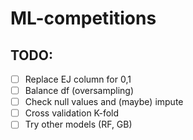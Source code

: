# ML-competitions

## TODO:
 - [ ] Replace EJ column for 0,1
 - [ ] Balance df (oversampling)
 - [ ] Check null values and (maybe) impute
 - [ ] Cross validation K-fold
 - [ ] Try other models (RF, GB)
